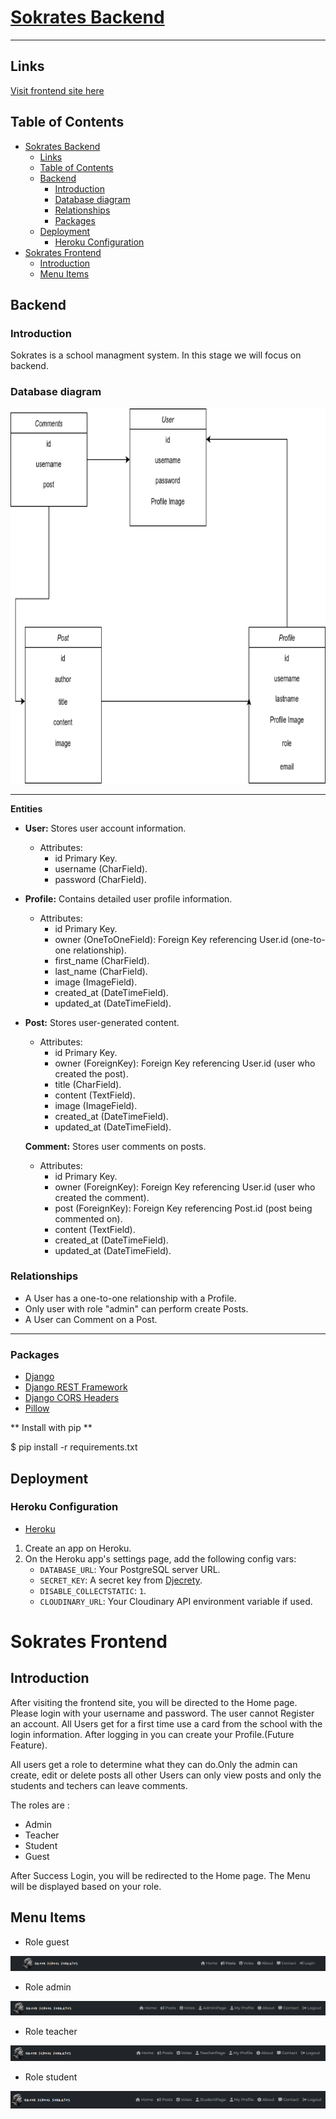 # [Sokrates Backend](https://code5.ddns.net)

---

## Links

[Visit frontend site here](https://code5.ddns.net)

## Table of Contents

- [Sokrates Backend](#sokrates-backend)
  - [Links](#links)
  - [Table of Contents](#table-of-contents)
  - [Backend](#backend)
    - [Introduction](#introduction)
    - [Database diagram](#database-diagram)
    - [Relationships](#relationships)
    - [Packages](#packages)
  - [Deployment](#deployment)
    - [Heroku Configuration](#heroku-configuration)
- [Sokrates Frontend](#sokrates-frontend)
  - [Introduction](#introduction-1)
  - [Menu Items](#menu-items)

## Backend

### Introduction

Sokrates is a school managment system. In this stage we will focus on backend.


### Database diagram

<img src="./Readme/Diagram.drawio.png" alt="sql flow diagram" width="800" height="600"/>

---

**Entities**

* **User:** Stores user account information.
    * Attributes:
        * id Primary Key.
        * username (CharField).
        * password (CharField).

* **Profile:** Contains detailed user profile information.
    * Attributes:
        * id Primary Key.
        * owner (OneToOneField): Foreign Key referencing User.id (one-to-one relationship).
        * first_name (CharField).
        * last_name (CharField).
        * image (ImageField).
        * created_at (DateTimeField).
        * updated_at (DateTimeField).

* **Post:** Stores user-generated content.
    * Attributes:
        * id  Primary Key.
        * owner (ForeignKey): Foreign Key referencing User.id (user who created the post).
        * title (CharField).
        * content (TextField).
        * image (ImageField).
        * created_at (DateTimeField).
        * updated_at (DateTimeField).
         
  **Comment:** Stores user comments on posts.
    * Attributes:
        * id Primary Key.
        * owner (ForeignKey): Foreign Key referencing User.id (user who created the comment).
        * post (ForeignKey): Foreign Key referencing Post.id (post being commented on).
        * content (TextField).
        * created_at (DateTimeField).
        * updated_at (DateTimeField).

### Relationships

* A User has a one-to-one relationship with a Profile.
* Only user with role "admin" can perform create Posts.
* A User can Comment on a Post.

---

### Packages

* [Django](https://www.djangoproject.com/)
* [Django REST Framework](https://www.django-rest-framework.org/)
* [Django CORS Headers](https://github.com/adamchainz/django-cors-headers)
* [Pillow](https://pypi.org/project/pillow/)
  
** Install with pip **
  
  $ pip install -r requirements.txt

## Deployment

### Heroku Configuration

* [Heroku](https://www.heroku.com/)

1. Create an app on Heroku.
2. On the Heroku app's settings page, add the following config vars:
   - `DATABASE_URL`: Your PostgreSQL server URL.
   - `SECRET_KEY`: A secret key from [Djecrety](https://djecrety.ir/).
   - `DISABLE_COLLECTSTATIC`: `1`.
   - `CLOUDINARY_URL`: Your Cloudinary API environment variable if used.


# Sokrates Frontend


## Introduction

After visiting the frontend site, you will be directed to the Home page. Please login with your username and password.
The user cannot Register an account. All Users get for a first time use a card from the school with the login information.
After logging in you can create your Profile.(Future Feature).

All users get a role to determine what they can do.Only the admin can create, edit or delete posts all other Users can only view posts
and only the students and techers can leave comments.

The roles are : 
- Admin
- Teacher
- Student
- Guest

After Success Login, you will be redirected to the Home page. The Menu will be displayed based on your role.

## Menu Items

* Role guest
<img src="./Readme/main-menu.png" alt="menu" />

* Role admin
<img src="./Readme/admin-menu.png" alt="menu" />

* Role teacher
<img src="./Readme/teacher-menu.png" alt="menu" />

* Role student
<img src="./Readme/student-menu.png" alt="menu" />


